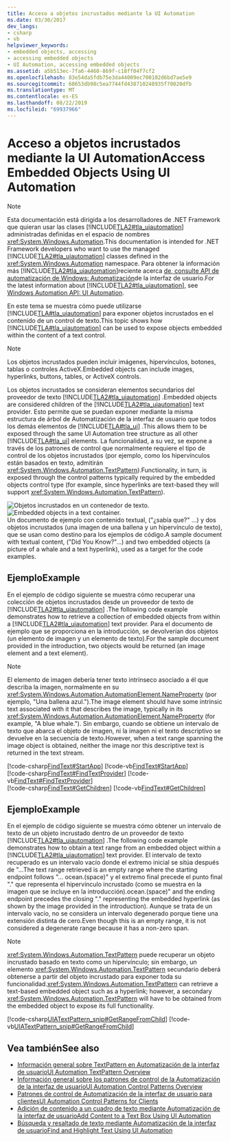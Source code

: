 ```yaml
---
title: Acceso a objetos incrustados mediante la UI Automation
ms.date: 03/30/2017
dev_langs:
- csharp
- vb
helpviewer_keywords:
- embedded objects, accessing
- accessing embedded objects
- UI Automation, accessing embedded objects
ms.assetid: a5b513ec-7fa6-4460-869f-c18ff04f7cf2
ms.openlocfilehash: 83e54da5fdb75e3da44009ec700102d6bd7ae5e9
ms.sourcegitcommit: 68653db98c5ea7744fd438710248935f70020dfb
ms.translationtype: MT
ms.contentlocale: es-ES
ms.lasthandoff: 08/22/2019
ms.locfileid: "69937966"
---
```

# <a name="access-embedded-objects-using-ui-automation"></a><span data-ttu-id="6d59b-102">Acceso a objetos incrustados mediante la UI Automation</span><span class="sxs-lookup"><span data-stu-id="6d59b-102">Access Embedded Objects Using UI Automation</span></span>
> [!NOTE]
> <span data-ttu-id="6d59b-103">Esta documentación está dirigida a los desarrolladores de .NET Framework que quieran usar las clases [!INCLUDE[TLA2#tla_uiautomation](../../../includes/tla2sharptla-uiautomation-md.md)] administradas definidas en el espacio de nombres <xref:System.Windows.Automation>.</span><span class="sxs-lookup"><span data-stu-id="6d59b-103">This documentation is intended for .NET Framework developers who want to use the managed [!INCLUDE[TLA2#tla_uiautomation](../../../includes/tla2sharptla-uiautomation-md.md)] classes defined in the <xref:System.Windows.Automation> namespace.</span></span> <span data-ttu-id="6d59b-104">Para obtener la información más [!INCLUDE[TLA2#tla_uiautomation](../../../includes/tla2sharptla-uiautomation-md.md)]reciente acerca [de, consulte API de automatización de Windows: Automatización](https://go.microsoft.com/fwlink/?LinkID=156746)de la interfaz de usuario.</span><span class="sxs-lookup"><span data-stu-id="6d59b-104">For the latest information about [!INCLUDE[TLA2#tla_uiautomation](../../../includes/tla2sharptla-uiautomation-md.md)], see [Windows Automation API: UI Automation](https://go.microsoft.com/fwlink/?LinkID=156746).</span></span>  
  
 <span data-ttu-id="6d59b-105">En este tema se muestra cómo puede utilizarse [!INCLUDE[TLA#tla_uiautomation](../../../includes/tlasharptla-uiautomation-md.md)] para exponer objetos incrustados en el contenido de un control de texto.</span><span class="sxs-lookup"><span data-stu-id="6d59b-105">This topic shows how [!INCLUDE[TLA#tla_uiautomation](../../../includes/tlasharptla-uiautomation-md.md)] can be used to expose objects embedded within the content of a text control.</span></span>  
  
> [!NOTE]
> <span data-ttu-id="6d59b-106">Los objetos incrustados pueden incluir imágenes, hipervínculos, botones, tablas o controles ActiveX.</span><span class="sxs-lookup"><span data-stu-id="6d59b-106">Embedded objects can include images, hyperlinks, buttons, tables, or ActiveX controls.</span></span>  
  
 <span data-ttu-id="6d59b-107">Los objetos incrustados se consideran elementos secundarios del proveedor de texto [!INCLUDE[TLA2#tla_uiautomation](../../../includes/tla2sharptla-uiautomation-md.md)] .</span><span class="sxs-lookup"><span data-stu-id="6d59b-107">Embedded objects are considered children of the [!INCLUDE[TLA2#tla_uiautomation](../../../includes/tla2sharptla-uiautomation-md.md)] text provider.</span></span> <span data-ttu-id="6d59b-108">Esto permite que se puedan exponer mediante la misma estructura de árbol de Automatización de la interfaz de usuario que todos los demás elementos de [!INCLUDE[TLA#tla_ui](../../../includes/tlasharptla-ui-md.md)] .</span><span class="sxs-lookup"><span data-stu-id="6d59b-108">This allows them to be exposed through the same UI Automation tree structure as all other [!INCLUDE[TLA#tla_ui](../../../includes/tlasharptla-ui-md.md)] elements.</span></span> <span data-ttu-id="6d59b-109">La funcionalidad, a su vez, se expone a través de los patrones de control que normalmente requiere el tipo de control de los objetos incrustados (por ejemplo, como los hipervínculos están basados en texto, admitirán <xref:System.Windows.Automation.TextPattern>).</span><span class="sxs-lookup"><span data-stu-id="6d59b-109">Functionality, in turn, is exposed through the control patterns typically required by the embedded objects control type (for example, since hyperlinks are text-based they will support <xref:System.Windows.Automation.TextPattern>).</span></span>  
  
 <span data-ttu-id="6d59b-110">![Objetos incrustados en un contenedor de texto.](../../../docs/framework/ui-automation/media/uia-textpattern-embeddedobjects.PNG "UIA_TextPattern_EmbeddedObjects")</span><span class="sxs-lookup"><span data-stu-id="6d59b-110">![Embedded objects in a text container.](../../../docs/framework/ui-automation/media/uia-textpattern-embeddedobjects.PNG "UIA_TextPattern_EmbeddedObjects")</span></span>  
<span data-ttu-id="6d59b-111">Un documento de ejemplo con contenido textual, ("¿sabía que?" ...) y dos objetos incrustados (una imagen de una ballena y un hipervínculo de texto), que se usan como destino para los ejemplos de código.</span><span class="sxs-lookup"><span data-stu-id="6d59b-111">A sample document with textual content, ("Did You Know?"…) and two embedded objects (a picture of a whale and a text hyperlink), used as a target for the code examples.</span></span>  
  
## <a name="example"></a><span data-ttu-id="6d59b-112">Ejemplo</span><span class="sxs-lookup"><span data-stu-id="6d59b-112">Example</span></span>  
 <span data-ttu-id="6d59b-113">En el ejemplo de código siguiente se muestra cómo recuperar una colección de objetos incrustados desde un proveedor de texto de [!INCLUDE[TLA2#tla_uiautomation](../../../includes/tla2sharptla-uiautomation-md.md)] .</span><span class="sxs-lookup"><span data-stu-id="6d59b-113">The following code example demonstrates how to retrieve a collection of embedded objects from within a [!INCLUDE[TLA2#tla_uiautomation](../../../includes/tla2sharptla-uiautomation-md.md)] text provider.</span></span> <span data-ttu-id="6d59b-114">Para el documento de ejemplo que se proporciona en la introducción, se devolverían dos objetos (un elemento de imagen y un elemento de texto).</span><span class="sxs-lookup"><span data-stu-id="6d59b-114">For the sample document provided in the introduction, two objects would be returned (an image element and a text element).</span></span>  
  
> [!NOTE]
> <span data-ttu-id="6d59b-115">El elemento de imagen debería tener texto intrínseco asociado a él que describa la imagen, normalmente en su <xref:System.Windows.Automation.AutomationElement.NameProperty> (por ejemplo, "Una ballena azul.").</span><span class="sxs-lookup"><span data-stu-id="6d59b-115">The image element should have some intrinsic text associated with it that describes the image, typically in its <xref:System.Windows.Automation.AutomationElement.NameProperty> (for example, "A blue whale.").</span></span> <span data-ttu-id="6d59b-116">Sin embargo, cuando se obtiene un intervalo de texto que abarca el objeto de imagen, ni la imagen ni el texto descriptivo se devuelve en la secuencia de texto.</span><span class="sxs-lookup"><span data-stu-id="6d59b-116">However, when a text range spanning the image object is obtained, neither the image nor this descriptive text is returned in the text stream.</span></span>  
  
[!code-csharp[FindText#StartApp](../../../samples/snippets/csharp/VS_Snippets_Wpf/FindText/CSharp/SearchWindow.cs#startapp)]
[!code-vb[FindText#StartApp](../../../samples/snippets/visualbasic/VS_Snippets_Wpf/FindText/VisualBasic/SearchWindow.vb#startapp)]  
[!code-csharp[FindText#FindTextProvider](../../../samples/snippets/csharp/VS_Snippets_Wpf/FindText/CSharp/SearchWindow.cs#findtextprovider)]
[!code-vb[FindText#FindTextProvider](../../../samples/snippets/visualbasic/VS_Snippets_Wpf/FindText/VisualBasic/SearchWindow.vb#findtextprovider)]  
[!code-csharp[FindText#GetChildren](../../../samples/snippets/csharp/VS_Snippets_Wpf/FindText/CSharp/SearchWindow.cs#getchildren)]
[!code-vb[FindText#GetChildren](../../../samples/snippets/visualbasic/VS_Snippets_Wpf/FindText/VisualBasic/SearchWindow.vb#getchildren)]  
  
## <a name="example"></a><span data-ttu-id="6d59b-117">Ejemplo</span><span class="sxs-lookup"><span data-stu-id="6d59b-117">Example</span></span>  
 <span data-ttu-id="6d59b-118">En el ejemplo de código siguiente se muestra cómo obtener un intervalo de texto de un objeto incrustado dentro de un proveedor de texto [!INCLUDE[TLA2#tla_uiautomation](../../../includes/tla2sharptla-uiautomation-md.md)] .</span><span class="sxs-lookup"><span data-stu-id="6d59b-118">The following code example demonstrates how to obtain a text range from an embedded object within a [!INCLUDE[TLA2#tla_uiautomation](../../../includes/tla2sharptla-uiautomation-md.md)] text provider.</span></span> <span data-ttu-id="6d59b-119">El intervalo de texto recuperado es un intervalo vacío donde el extremo inicial se sitúa después de "...</span><span class="sxs-lookup"><span data-stu-id="6d59b-119">The text range retrieved is an empty range where the starting endpoint follows "…</span></span> <span data-ttu-id="6d59b-120">ocean.(space)" y el extremo final precede el punto final "." que representa el hipervínculo incrustado (como se muestra en la imagen que se incluye en la introducción).</span><span class="sxs-lookup"><span data-stu-id="6d59b-120">ocean.(space)" and the ending endpoint precedes the closing "." representing the embedded hyperlink (as shown by the image provided in the introduction).</span></span> <span data-ttu-id="6d59b-121">Aunque se trata de un intervalo vacío, no se considera un intervalo degenerado porque tiene una extensión distinta de cero.</span><span class="sxs-lookup"><span data-stu-id="6d59b-121">Even though this is an empty range, it is not considered a degenerate range because it has a non-zero span.</span></span>  
  
> [!NOTE]
> <span data-ttu-id="6d59b-122"><xref:System.Windows.Automation.TextPattern> puede recuperar un objeto incrustado basado en texto como un hipervínculo; sin embargo, un elemento <xref:System.Windows.Automation.TextPattern> secundario deberá obtenerse a partir del objeto incrustado para exponer toda su funcionalidad.</span><span class="sxs-lookup"><span data-stu-id="6d59b-122"><xref:System.Windows.Automation.TextPattern> can retrieve a text-based embedded object such as a hyperlink; however, a secondary <xref:System.Windows.Automation.TextPattern> will have to be obtained from the embedded object to expose its full functionality.</span></span>  
  
 [!code-csharp[UIATextPattern_snip#GetRangeFromChild](../../../samples/snippets/csharp/VS_Snippets_Wpf/UIATextPattern_snip/CSharp/SearchWindow.cs#getrangefromchild)]
 [!code-vb[UIATextPattern_snip#GetRangeFromChild](../../../samples/snippets/visualbasic/VS_Snippets_Wpf/UIATextPattern_snip/VisualBasic/SearchWindow.vb#getrangefromchild)]  
  
## <a name="see-also"></a><span data-ttu-id="6d59b-123">Vea también</span><span class="sxs-lookup"><span data-stu-id="6d59b-123">See also</span></span>

- [<span data-ttu-id="6d59b-124">Información general sobre TextPattern en Automatización de la interfaz de usuario</span><span class="sxs-lookup"><span data-stu-id="6d59b-124">UI Automation TextPattern Overview</span></span>](../../../docs/framework/ui-automation/ui-automation-textpattern-overview.md)
- [<span data-ttu-id="6d59b-125">Información general sobre los patrones de control de la Automatización de la interfaz de usuario</span><span class="sxs-lookup"><span data-stu-id="6d59b-125">UI Automation Control Patterns Overview</span></span>](../../../docs/framework/ui-automation/ui-automation-control-patterns-overview.md)
- [<span data-ttu-id="6d59b-126">Patrones de control de Automatización de la interfaz de usuario para clientes</span><span class="sxs-lookup"><span data-stu-id="6d59b-126">UI Automation Control Patterns for Clients</span></span>](../../../docs/framework/ui-automation/ui-automation-control-patterns-for-clients.md)
- [<span data-ttu-id="6d59b-127">Adición de contenido a un cuadro de texto mediante Automatización de la interfaz de usuario</span><span class="sxs-lookup"><span data-stu-id="6d59b-127">Add Content to a Text Box Using UI Automation</span></span>](../../../docs/framework/ui-automation/add-content-to-a-text-box-using-ui-automation.md)
- [<span data-ttu-id="6d59b-128">Búsqueda y resaltado de texto mediante Automatización de la interfaz de usuario</span><span class="sxs-lookup"><span data-stu-id="6d59b-128">Find and Highlight Text Using UI Automation</span></span>](../../../docs/framework/ui-automation/find-and-highlight-text-using-ui-automation.md)
